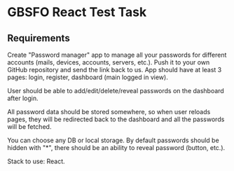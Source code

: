 # GBSFO React Test Task

## Requirements

Create "Password manager" app to manage all your passwords for different accounts (mails, devices, accounts, servers, etc.).
Push it to your own GitHub repository and send the link back to us.
App should have at least 3 pages: login, register, dashboard (main logged in view).

User should be able to add/edit/delete/reveal passwords on the dashboard after login. 

All password data should be stored somewhere, so when user reloads pages, they will be redirected back to the dashboard and all the passwords will be fetched.

You can choose any DB or local storage. 
By default passwords should be hidden with "*", there should be an ability to reveal password (button, etc.).

Stack to use: React.


